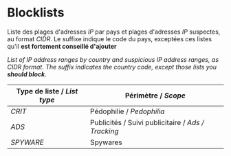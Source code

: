 # Blocklists

Liste des plages d'adresses *IP* par pays et plages d'adresses *IP* suspectes, au format *CIDR*.
Le suffixe indique le code du pays, exceptées ces listes qu'il **est fortement conseillé d'ajouter**

*List of *IP* address ranges by country and suspicious *IP* address ranges, as *CIDR* format.
The suffix indicates the country code, except those lists you **should block**.*

| Type de liste / *List type* | Périmètre / *Scope* |
| ------------- | ------------- |
| *CRIT* | Pédophilie / *Pedophilia* |
| *ADS* | Publicités / Suivi publicitaire / *Ads / Tracking* |
| *SPYWARE* | Spywares |
